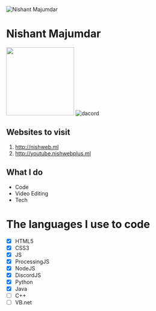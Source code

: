 
![Nishant Majumdar](https://cdn.dribbble.com/users/332946/screenshots/3296132/n.gif)

# Nishant Majumdar



<img float="right" height="180em" src="https://github-readme-stats.vercel.app/api?hide_border=true&username=NishantMajumdar&show_icons=true&count_private=true&bg_color=00000000&title_color=7F7F7F&icon_color=7F7F7F&text_color=7F7F7F" />    ![dacord](https://discord.c99.nl/widget/theme-4/992773056277782539.png)     


## Websites to visit

 1. http://nishweb.ml
 2. http://youtube.nishwebplus.ml
 

## What I do

 - Code
 - Video Editing
 - Tech


# The languages I use to code

 - [x] HTML5
 - [x] CSS3
 - [x] JS
 - [x] ProcessingJS
 - [x] NodeJS
 - [x] DiscordJS
 - [x] Python
 - [x] Java
 - [ ] C++
 - [ ] VB.net
